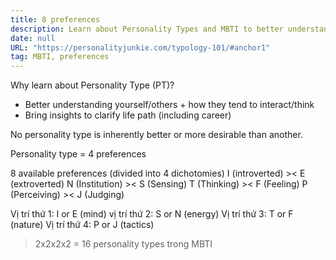 ```yaml
---
title: 8 preferences
description: Learn about Personality Types and MBTI to better understand yourself and others, improve interactions, and gain insights for personal growth and career direction using four key preference pairs.
date: null
URL: "https://personalityjunkie.com/typology-101/#anchor1"
tag: MBTI, preferences
---
```


Why learn about Personality Type (PT)?

- Better understanding yourself/others + how they tend to interact/think
- Bring insights to clarify life path (including career)

No personality type is inherently better or more desirable than another.

Personality type = 4 preferences

8 available preferences (divided into 4 dichotomies)
I (introverted) >< E (extroverted)
N (Institution) >< S (Sensing)
T (Thinking) >< F (Feeling)
P (Perceiving) >< J (Judging)

Vị trí thứ 1: I or E (mind)
vị trí thứ 2: S or N (energy)
Vị trí thứ 3: T or F (nature)
Vị trí thứ 4: P or J (tactics)

> 2x2x2x2 = 16 personality types trong MBTI

